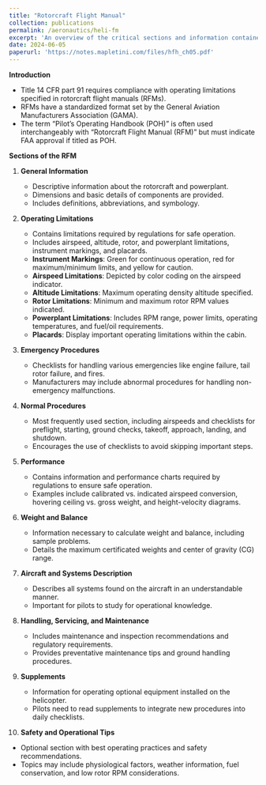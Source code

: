 ```yaml
---
title: "Rotorcraft Flight Manual"
collection: publications
permalink: /aeronautics/heli-fm
excerpt: 'An overview of the critical sections and information contained in the Rotorcraft Flight Manual, essential for safe and informed helicopter operation.'
date: 2024-06-05
paperurl: 'https://notes.mapletini.com/files/hfh_ch05.pdf'
---
```


**Introduction**
- Title 14 CFR part 91 requires compliance with operating limitations specified in rotorcraft flight manuals (RFMs).
- RFMs have a standardized format set by the General Aviation Manufacturers Association (GAMA).
- The term “Pilot’s Operating Handbook (POH)” is often used interchangeably with “Rotorcraft Flight Manual (RFM)” but must indicate FAA approval if titled as POH.

**Sections of the RFM**
1. **General Information**
   - Descriptive information about the rotorcraft and powerplant.
   - Dimensions and basic details of components are provided.
   - Includes definitions, abbreviations, and symbology.

2. **Operating Limitations**
   - Contains limitations required by regulations for safe operation.
   - Includes airspeed, altitude, rotor, and powerplant limitations, instrument markings, and placards.
   - **Instrument Markings**: Green for continuous operation, red for maximum/minimum limits, and yellow for caution.
   - **Airspeed Limitations**: Depicted by color coding on the airspeed indicator.
   - **Altitude Limitations**: Maximum operating density altitude specified.
   - **Rotor Limitations**: Minimum and maximum rotor RPM values indicated.
   - **Powerplant Limitations**: Includes RPM range, power limits, operating temperatures, and fuel/oil requirements.
   - **Placards**: Display important operating limitations within the cabin.

3. **Emergency Procedures**
   - Checklists for handling various emergencies like engine failure, tail rotor failure, and fires.
   - Manufacturers may include abnormal procedures for handling non-emergency malfunctions.

4. **Normal Procedures**
   - Most frequently used section, including airspeeds and checklists for preflight, starting, ground checks, takeoff, approach, landing, and shutdown.
   - Encourages the use of checklists to avoid skipping important steps.

5. **Performance**
   - Contains information and performance charts required by regulations to ensure safe operation.
   - Examples include calibrated vs. indicated airspeed conversion, hovering ceiling vs. gross weight, and height-velocity diagrams.

6. **Weight and Balance**
   - Information necessary to calculate weight and balance, including sample problems.
   - Details the maximum certificated weights and center of gravity (CG) range.

7. **Aircraft and Systems Description**
   - Describes all systems found on the aircraft in an understandable manner.
   - Important for pilots to study for operational knowledge.

8. **Handling, Servicing, and Maintenance**
   - Includes maintenance and inspection recommendations and regulatory requirements.
   - Provides preventative maintenance tips and ground handling procedures.

9. **Supplements**
   - Information for operating optional equipment installed on the helicopter.
   - Pilots need to read supplements to integrate new procedures into daily checklists.

10. **Safety and Operational Tips**
   - Optional section with best operating practices and safety recommendations.
   - Topics may include physiological factors, weather information, fuel conservation, and low rotor RPM considerations.